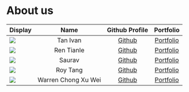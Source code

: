 # About us

| Display                                             |        Name         |                Github Profile                |              Portfolio              |
|-----------------------------------------------------|:-------------------:|:--------------------------------------------:|:-----------------------------------:|
| ![](https://via.placeholder.com/100.png?text=Photo) |      Tan Ivan       | [Github](https://github.com/ivanaitzliddat)  | [Portfolio](team/ivanaitzliddat.md) |
| ![](https://via.placeholder.com/100.png?text=Photo) |     Ren Tianle      |     [Github](https://github.com/lelerer)     |    [Portfolio](team/lelerer.md)     |
| ![](https://via.placeholder.com/100.png?text=Photo) |       Saurav        |    [Github](https://github.com/matheril)     |    [Portfolio](team/johndoe.md)     |
| ![](https://via.placeholder.com/100.png?text=Photo) |      Roy Tang       |   [Github](https://github.com/froststein)    |   [Portfolio](team/froststein.md)   |
| ![](https://via.placeholder.com/100.png?text=Photo) | Warren Chong Xu Wei |    [Github](https://github.com/warrencxw)    |   [Portfolio](team/warrencxw.md)    |
